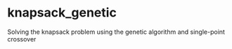 # knapsack_genetic
Solving the knapsack problem using the genetic algorithm and single-point crossover
